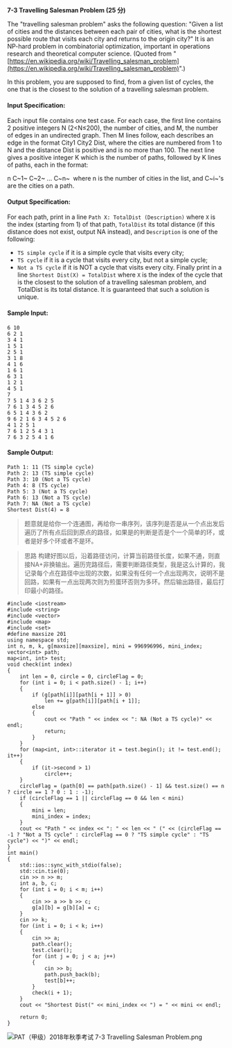 **7-3 Travelling Salesman Problem (25 分)**


The "travelling salesman problem" asks the following question: "Given a list of cities and the distances between each pair of cities, what is the shortest possible route that visits each city and returns to the origin city?" It is an NP-hard problem in combinatorial optimization, important in operations research and theoretical computer science. (Quoted from "[https://en.wikipedia.org/wiki/Travelling_salesman_problem](https://en.wikipedia.org/wiki/Travelling_salesman_problem)".)

In this problem, you are supposed to find, from a given list of cycles, the one that is the closest to the solution of a travelling salesman problem.

#### Input Specification:
Each input file contains one test case. For each case, the first line contains 2 positive integers N (2<N≤200), the number of cities, and M, the number of edges in an undirected graph. Then M lines follow, each describes an edge in the format City1 City2 Dist, where the cities are numbered from 1 to N and the distance Dist is positive and is no more than 100. The next line gives a positive integer K which is the number of paths, followed by K lines of paths, each in the format:

n C​~1~ C~2~ ... C​~n~
​​
where n is the number of cities in the list, and C~i~'s are the cities on a path.

#### Output Specification:
For each path, print in a line `Path X: TotalDist (Description)` where `X` is the index (starting from 1) of that path, `TotalDist` its total distance (if this distance does not exist, output NA instead), and `Description` is one of the following:

+ `TS simple cycle` if it is a simple cycle that visits every city;
+ `TS cycle` if it is a cycle that visits every city, but not a simple cycle;
+ `Not a TS cycle` if it is NOT a cycle that visits every city.
  Finally print in a line `Shortest Dist(X) = TotalDist` where `X` is the index of the cycle that is the closest to the solution of a travelling salesman problem, and TotalDist is its total distance. It is guaranteed that such a solution is unique.

#### Sample Input:
```
6 10
6 2 1
3 4 1
1 5 1
2 5 1
3 1 8
4 1 6
1 6 1
6 3 1
1 2 1
4 5 1
7
7 5 1 4 3 6 2 5
7 6 1 3 4 5 2 6
6 5 1 4 3 6 2
9 6 2 1 6 3 4 5 2 6
4 1 2 5 1
7 6 1 2 5 4 3 1
7 6 3 2 5 4 1 6
```
#### Sample Output:
```
Path 1: 11 (TS simple cycle)
Path 2: 13 (TS simple cycle)
Path 3: 10 (Not a TS cycle)
Path 4: 8 (TS cycle)
Path 5: 3 (Not a TS cycle)
Path 6: 13 (Not a TS cycle)
Path 7: NA (Not a TS cycle)
Shortest Dist(4) = 8
```

>题意就是给你一个连通图，再给你一串序列，该序列是否是从一个点出发后遍历了所有点后回到原点的路径，如果是的判断是否是个一个简单的环，或者是好多个环或者不是环。

>思路
构建好图以后，沿着路径访问，计算当前路径长度，如果不通，则直接NA+非换输出。遍历完路径后，需要判断路径类型，我是这么计算的，我记录每个点在路径中出现的次数，如果没有任何一个点出现两次，说明不是回路，如果有一点出现两次则为煎蛋环否则为多环。然后输出路径，最后打印最小的路径。

```
#include <iostream>
#include <string>
#include <vector>
#include <map>
#include <set>
#define maxsize 201
using namespace std;
int n, m, k, g[maxsize][maxsize], mini = 996996996, mini_index;
vector<int> path;
map<int, int> test;
void check(int index)
{
    int len = 0, circle = 0, circleFlag = 0;
    for (int i = 0; i < path.size() - 1; i++)
    {
        if (g[path[i]][path[i + 1]] > 0)
            len += g[path[i]][path[i + 1]];
        else
        {
            cout << "Path " << index << ": NA (Not a TS cycle)" << endl;
            return;
        }
    }
    for (map<int, int>::iterator it = test.begin(); it != test.end(); it++)
    {
        if (it->second > 1)
            circle++;
    }
    circleFlag = (path[0] == path[path.size() - 1] && test.size() == n ? circle == 1 ? 0 : 1 : -1);
    if (circleFlag == 1 || circleFlag == 0 && len < mini)
    {
        mini = len;
        mini_index = index;
    }
    cout << "Path " << index << ": " << len << " (" << (circleFlag == -1 ? "Not a TS cycle" : circleFlag == 0 ? "TS simple cycle" : "TS cycle") << ")" << endl;
}
int main()
{
    std::ios::sync_with_stdio(false);
    std::cin.tie(0);
    cin >> n >> m;
    int a, b, c;
    for (int i = 0; i < m; i++)
    {
        cin >> a >> b >> c;
        g[a][b] = g[b][a] = c;
    }
    cin >> k;
    for (int i = 0; i < k; i++)
    {
        cin >> a;
        path.clear();
        test.clear();
        for (int j = 0; j < a; j++)
        {
            cin >> b;
            path.push_back(b);
            test[b]++;
        }
        check(i + 1);
    }
    cout << "Shortest Dist(" << mini_index << ") = " << mini << endl;

    return 0;
}
```

![PAT（甲级）2018年秋季考试 7-3 Travelling Salesman Problem.png][1]


[1]: http://alomerry.com/usr/uploads/2020/01/57835262.png